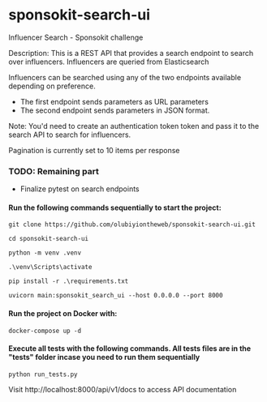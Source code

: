 # sponsokit-search-ui
Influencer Search - Sponsokit challenge

Description: This is a REST API that provides a search endpoint to search over influencers. Influencers are queried from Elasticsearch

Influencers can be searched using any of the two endpoints available depending on preference.
- The first endpoint sends parameters as URL parameters
- The second endpoint sends parameters in JSON format.

Note: You'd need to create an authentication token token and pass it to the search API to search for influencers.

Pagination is currently set to 10 items per response

### TODO: Remaining part 
- Finalize pytest on search endpoints

#### Run the following commands sequentially to start the project:

    git clone https://github.com/olubiyiontheweb/sponsokit-search-ui.git

    cd sponsokit-search-ui

    python -m venv .venv

    .\venv\Scripts\activate

    pip install -r .\requirements.txt

    uvicorn main:sponsokit_search_ui --host 0.0.0.0 --port 8000

#### Run the project on Docker with:

    docker-compose up -d

#### Execute all tests with the following commands. All tests files are in the "tests" folder incase you need to run them sequentially

    python run_tests.py

Visit http://localhost:8000/api/v1/docs to access API documentation